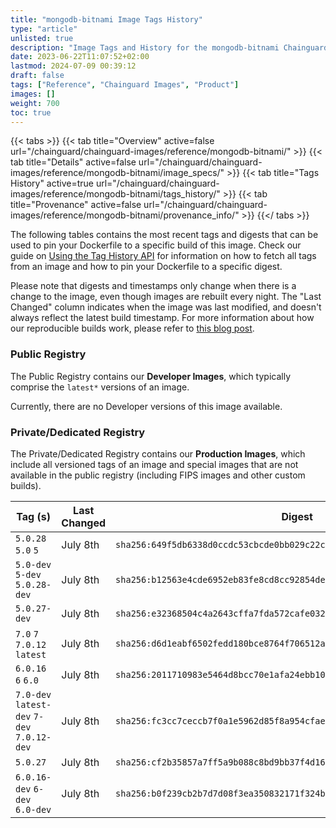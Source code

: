 ```yaml
---
title: "mongodb-bitnami Image Tags History"
type: "article"
unlisted: true
description: "Image Tags and History for the mongodb-bitnami Chainguard Image"
date: 2023-06-22T11:07:52+02:00
lastmod: 2024-07-09 00:39:12
draft: false
tags: ["Reference", "Chainguard Images", "Product"]
images: []
weight: 700
toc: true
---
```


{{< tabs >}}
{{< tab title="Overview" active=false url="/chainguard/chainguard-images/reference/mongodb-bitnami/" >}}
{{< tab title="Details" active=false url="/chainguard/chainguard-images/reference/mongodb-bitnami/image_specs/" >}}
{{< tab title="Tags History" active=true url="/chainguard/chainguard-images/reference/mongodb-bitnami/tags_history/" >}}
{{< tab title="Provenance" active=false url="/chainguard/chainguard-images/reference/mongodb-bitnami/provenance_info/" >}}
{{</ tabs >}}

The following tables contains the most recent tags and digests that can be used to pin your Dockerfile to a specific build of this image. Check our guide on [Using the Tag History API](/chainguard/chainguard-images/using-the-tag-history-api/) for information on how to fetch all tags from an image and how to pin your Dockerfile to a specific digest.

Please note that digests and timestamps only change when there is a change to the image, even though images are rebuilt every night. The "Last Changed" column indicates when the image was last modified, and doesn't always reflect the latest build timestamp. For more information about how our reproducible builds work, please refer to [this blog post](https://www.chainguard.dev/unchained/reproducing-chainguards-reproducible-image-builds).

### Public Registry
The Public Registry contains our **Developer Images**, which typically comprise the `latest*` versions of an image.

Currently, there are no Developer versions of this image available.

### Private/Dedicated Registry
The Private/Dedicated Registry contains our **Production Images**, which include all versioned tags of an image and special images that are not available in the public registry (including FIPS images and other custom builds).

| Tag (s)                                      | Last Changed | Digest                                                                    |
|----------------------------------------------|--------------|---------------------------------------------------------------------------|
|  `5.0.28` `5.0` `5`                          | July 8th     | `sha256:649f5db6338d0ccdc53cbcde0bb029c22cbf2e10aaa2c3886a58dbe5b9515f37` |
|  `5.0-dev` `5-dev` `5.0.28-dev`              | July 8th     | `sha256:b12563e4cde6952eb83fe8cd8cc92854de6c51bf447d51b8e721201f1f1ade0f` |
|  `5.0.27-dev`                                | July 8th     | `sha256:e32368504c4a2643cffa7fda572cafe03259aeb0e1c6bbf48f257460893012a2` |
|  `7.0` `7` `7.0.12` `latest`                 | July 8th     | `sha256:d6d1eabf6502fedd180bce8764f706512aba7fe59aee2b4a15f51b21ca370169` |
|  `6.0.16` `6` `6.0`                          | July 8th     | `sha256:2011710983e5464d8bcc70e1afa24ebb10db4aa233220362f2fcc1748dff39fc` |
|  `7.0-dev` `latest-dev` `7-dev` `7.0.12-dev` | July 8th     | `sha256:fc3cc7ceccb7f0a1e5962d85f8a954cfae9e54b58a14aded0a2768ff608cb16b` |
|  `5.0.27`                                    | July 8th     | `sha256:cf2b35857a7ff5a9b088c8bd9bb37f4d165db41339b44bbfb542cf30243ae7da` |
|  `6.0.16-dev` `6-dev` `6.0-dev`              | July 8th     | `sha256:b0f239cb2b7d7d08f3ea350832171f324b2f55b5031350d8668104bbefe20340` |

